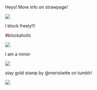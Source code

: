




Heyo! More info on strawpage!

<img src="https://github.com/user-attachments/assets/061d031a-fcff-4079-bdb4-ca38531300a4" />


I block freely!!!

#blockaholic

<img src="https://64.media.tumblr.com/a1119b09f2c93b4bb4f88678f4107c0f/3bf9185d18abb95b-43/s250x400/8cd044823220488a42cbf66a32ec4046bed19dde.gifv">


I am a minor

<img src="https://github.com/user-attachments/assets/04bf0715-1cb5-4428-a410-3b59cf8de1da" />


stay gold stamp by @merislwtte on tumblr!


<img src="https://github.com/user-attachments/assets/c8eb7f83-8f15-4be1-9148-e24b73143d22" />

